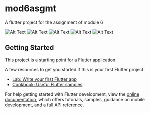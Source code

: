 # mod6asgmt

A flutter project for the assignment of module 6


![Alt Text](screenshots/ss1.png)
![Alt Text](screenshots/ss2.png)
![Alt Text](screenshots/ss3.png)
![Alt Text](screenshots/ss4.png)
![Alt Text](screenshots/ss5.png)


## Getting Started

This project is a starting point for a Flutter application.

A few resources to get you started if this is your first Flutter project:

- [Lab: Write your first Flutter app](https://docs.flutter.dev/get-started/codelab)
- [Cookbook: Useful Flutter samples](https://docs.flutter.dev/cookbook)

For help getting started with Flutter development, view the
[online documentation](https://docs.flutter.dev/), which offers tutorials,
samples, guidance on mobile development, and a full API reference.
